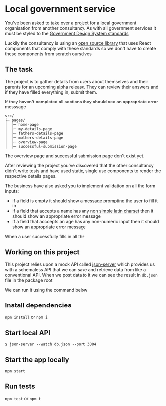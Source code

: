 # Local government service
You've been asked to take over a project for a local government organisation from another consultancy. As with all government services it must be styled to the [Government Design System standards](https://insidegovuk.blog.gov.uk/gov-uk-standards-and-guidelines/)

Luckily the consultancy is using an [open source library](https://github.com/govuk-react/govuk-react) that uses React components that comply with these standards so we don't have to create these components from scratch ourselves

## The task

The project is to gather details from users about themselves and their parents for an upcoming alpha release. They can review their answers and if they have filled everything in, submit them.

If they haven't completed all sections they should see an appropriate error messsage

```
src/
├─ pages/
│  ├─ home-page
│  ├─ my-details-page
│  ├─ fathers-details-page
│  ├─ mothers-details-page
│  ├─ overview-page
│  ├─ successful-submission-page

```

The overview page and successful submission page don't exist yet.

After reviewing the project you've discovered that the other consultancy didn't write tests and have used static, single use components to render the respective details pages.

The business have also asked you to implement validation on all the form inputs:

- If a field is empty it should show a message prompting the user to fill it in
- If a field that accepts a name has any [non simple latin charset](https://en.wikipedia.org/wiki/ISO_basic_Latin_alphabet) then it should show an appropriate error message
- If a field that acccepts an age has any non-numeric input then it should show an appropriate error message

When a user successfully fills in all the 


## Working on this project
This project relies upon a mock API called [json-server](https://github.com/typicode/json-server) which provides us with a schemaless API that we can save and retrieve data from like a conventional API. When we post data to it we can see the result in `db.json` file in the package root

We can run it using the command below

## Install dependencies
`npm install` or `npm i`

## Start local API
`$ json-server --watch db.json --port 3004`

## Start the app locally
`npm start`

## Run tests
`npm test` or `npm t`


